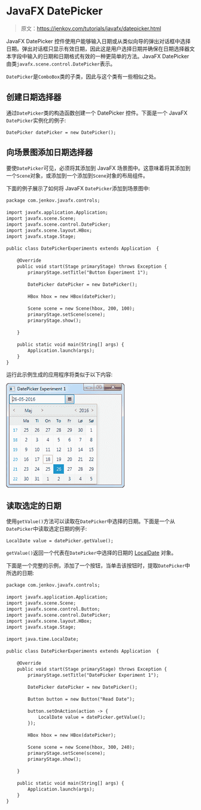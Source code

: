 # JavaFX DatePicker

> 原文：<https://jenkov.com/tutorials/javafx/datepicker.html>

JavaFX DatePicker 控件使用户能够输入日期或从类似向导的弹出对话框中选择日期。弹出对话框只显示有效日期，因此这是用户选择日期并确保在日期选择器文本字段中输入的日期和日期格式有效的一种更简单的方法。JavaFX DatePicker 由类`javafx.scene.control.DatePicker`表示。

`DatePicker`是`ComboBox`类的子类，因此与这个类有一些相似之处。

## 创建日期选择器

通过`DatePicker`类的构造函数创建一个 DatePicker 控件。下面是一个 JavaFX `DatePicker`实例化的例子:

```
DatePicker datePicker = new DatePicker();

```

## 向场景图添加日期选择器

要使`DatePicker`可见，必须将其添加到 JavaFX 场景图中。这意味着将其添加到一个`Scene`对象，或添加到一个添加到`Scene`对象的布局组件。

下面的例子展示了如何将 JavaFX `DatePicker`添加到场景图中:

```
package com.jenkov.javafx.controls;

import javafx.application.Application;
import javafx.scene.Scene;
import javafx.scene.control.DatePicker;
import javafx.scene.layout.HBox;
import javafx.stage.Stage;

public class DatePickerExperiments extends Application  {

    @Override
    public void start(Stage primaryStage) throws Exception {
        primaryStage.setTitle("Button Experiment 1");

        DatePicker datePicker = new DatePicker();

        HBox hbox = new HBox(datePicker);

        Scene scene = new Scene(hbox, 200, 100);
        primaryStage.setScene(scene);
        primaryStage.show();

    }

    public static void main(String[] args) {
        Application.launch(args);
    }
}

```

运行此示例生成的应用程序将类似于以下内容:

![A JavaFX DatePicker displayed in the scene graph of a JavaFX application.](img/d6f7401337c1e658d99a7c3ac2334e71.png)

## 读取选定的日期

使用`getValue()`方法可以读取在`DatePicker`中选择的日期。下面是一个从`DatePicker`中读取选定日期的例子:

```
LocalDate value = datePicker.getValue();

```

`getValue()`返回一个代表在`DatePicker`中选择的日期的 [LocalDate](/java-date-time/localdate.html) 对象。

下面是一个完整的示例，添加了一个按钮，当单击该按钮时，提取`DatePicker`中所选的日期:

```
package com.jenkov.javafx.controls;

import javafx.application.Application;
import javafx.scene.Scene;
import javafx.scene.control.Button;
import javafx.scene.control.DatePicker;
import javafx.scene.layout.HBox;
import javafx.stage.Stage;

import java.time.LocalDate;

public class DatePickerExperiments extends Application  {

    @Override
    public void start(Stage primaryStage) throws Exception {
        primaryStage.setTitle("DatePicker Experiment 1");

        DatePicker datePicker = new DatePicker();

        Button button = new Button("Read Date");

        button.setOnAction(action -> {
            LocalDate value = datePicker.getValue();
        });

        HBox hbox = new HBox(datePicker);

        Scene scene = new Scene(hbox, 300, 240);
        primaryStage.setScene(scene);
        primaryStage.show();

    }

    public static void main(String[] args) {
        Application.launch(args);
    }
}

```